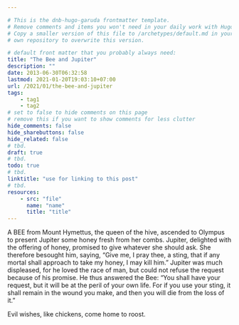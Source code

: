 ```yaml
---

# This is the dnb-hugo-garuda frontmatter template. 
# Remove comments and items you won't need in your daily work with Hugo.
# Copy a smaller version of this file to /archetypes/default.md in your
# own repository to overwrite this version.

# default front matter that you probably always need:
title: "The Bee and Jupiter"
description: ""
date: 2013-06-30T06:32:58
lastmod: 2021-01-20T19:03:10+07:00
url: /2021/01/the-bee-and-jupiter
tags:
    - tag1
    - tag2
# set to false to hide comments on this page
# remove this if you want to show comments for less clutter
hide_comments: false
hide_sharebuttons: false
hide_related: false
# tbd.
draft: true
# tbd.
todo: true
# tbd.
linktitle: "use for linking to this post"
# tbd.
resources:
    - src: "file"
      name: "name"
      title: "title"
---
```

A BEE from Mount Hymettus, the queen of the hive, ascended to Olympus to present Jupiter some honey fresh from her combs. Jupiter, delighted with the offering of honey, promised to give whatever she should ask. She therefore besought him, saying, “Give me, I pray thee, a sting, that if any mortal shall approach to take my honey, I may kill him.” Jupiter was much displeased, for he loved the race of man, but could not refuse the request because of his promise. He thus answered the Bee: “You shall have your request, but it will be at the peril of your own life. For if you use your sting, it shall remain in the wound you make, and then you will die from the loss of it.”

Evil wishes, like chickens, come home to roost.
